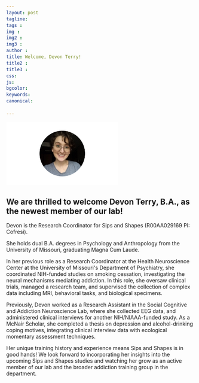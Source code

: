 ```yaml
---
layout: post
tagline: 
tags : 
img : 
img2 :
img3 : 
author : 
title: Welcome, Devon Terry!
title2 : 
title3 : 
css: 
js: 
bgcolor: 
keywords: 
canonical:

---
```


<span class="image small"><img src="/assets/images/members/TerryD.jpg" alt="" width="300"/></span>

## We are thrilled to welcome Devon Terry, B.A., as the newest member of our lab! 

Devon is the Research Coordinator for Sips and Shapes (R00AA029169 PI: Cofresi). 

She holds dual B.A. degrees in Psychology and Anthropology from the University of Missouri, graduating Magna Cum Laude. 

In her previous role as a Research Coordinator at the Health Neuroscience Center at the University of Missouri's Department of Psychiatry, she coordinated NIH-funded studies on smoking cessation, investigating the neural mechanisms mediating addiction. In this role, she oversaw clinical trials, managed a research team, and supervised the collection of complex data including MRI, behavioral tasks, and biological specimens.

Previously, Devon worked as a Research Assistant in the Social Cognitive and Addiction Neuroscience Lab, where she collected EEG data, and administered clinical interviews for another NIH/NIAAA-funded study. As a McNair Scholar, she completed a thesis on depression and alcohol-drinking coping motives, integrating clinical interview data with ecological momentary assessment techniques.

Her unique training history and experience means Sips and Shapes is in good hands! We look forward to incorporating her insights into the upcoming Sips and Shapes studies and watching her grow as an active member of our lab and the broader addiction training group in the department.